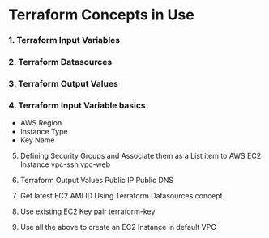 # Terraform Concepts in Use

### 1. Terraform Input Variables
### 2. Terraform Datasources
### 3. Terraform Output Values

### 4. Terraform Input Variable basics
-    AWS Region
-    Instance Type
-    Key Name
5. Defining Security Groups and Associate them as a List item to AWS EC2 Instance
    vpc-ssh
    vpc-web
6. Terraform Output Values
    Public IP
    Public DNS
7. Get latest EC2 AMI ID Using Terraform Datasources concept
8. Use existing EC2 Key pair terraform-key

9. Use all the above to create an EC2 Instance in default VPC
